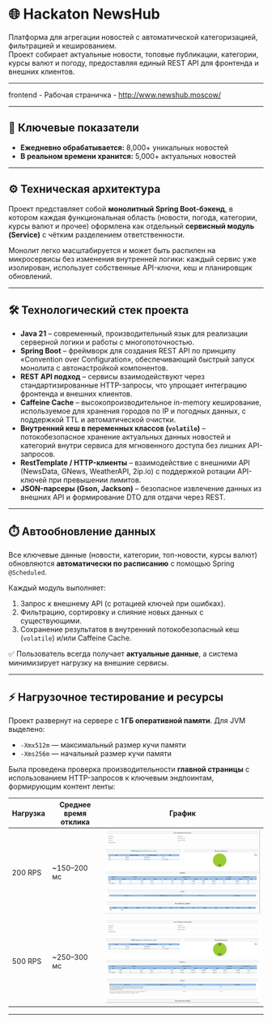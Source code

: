 # 🌐 Hackaton NewsHub

Платформа для агрегации новостей с автоматической категоризацией, фильтрацией и кешированием.  
Проект собирает актуальные новости, топовые публикации, категории, курсы валют и погоду, предоставляя единый REST API для фронтенда и внешних клиентов.

---

frontend - 
Рабочая страничка - http://www.newshub.moscow/

---

## 🎯 Ключевые показатели

- **Ежедневно обрабатывается:** 8,000+ уникальных новостей  
- **В реальном времени хранится:** 5,000+ актуальных новостей  

---

## ⚙️ Техническая архитектура

Проект представляет собой **монолитный Spring Boot-бэкенд**, в котором каждая функциональная область (новости, погода, категории, курсы валют и прочее) оформлена как отдельный **сервисный модуль (Service)** с чётким разделением ответственности.

Монолит легко масштабируется и может быть распилен на микросервисы без изменения внутренней логики: каждый сервис уже изолирован, использует собственные API-ключи, кеш и планировщик обновлений.

---

## 🛠️ Технологический стек проекта

- **Java 21** – современный, производительный язык для реализации серверной логики и работы с многопоточностью.  
- **Spring Boot** – фреймворк для создания REST API по принципу «Convention over Configuration», обеспечивающий быстрый запуск монолита с автонастройкой компонентов.  
- **REST API подход** – сервисы взаимодействуют через стандартизированные HTTP-запросы, что упрощает интеграцию фронтенда и внешних клиентов.  
- **Caffeine Cache** – высокопроизводительное in-memory кеширование, используемое для хранения городов по IP и погодных данных, с поддержкой TTL и автоматической очистки.  
- **Внутренний кеш в переменных классов (`volatile`)** – потокобезопасное хранение актуальных данных новостей и категорий внутри сервиса для мгновенного доступа без лишних API-запросов.  
- **RestTemplate / HTTP-клиенты** – взаимодействие с внешними API (NewsData, GNews, WeatherAPI, 2ip.io) с поддержкой ротации API-ключей при превышении лимитов.  
- **JSON-парсеры (Gson, Jackson)** – безопасное извлечение данных из внешних API и формирование DTO для отдачи через REST.

---

## ⏱️ Автообновление данных

Все ключевые данные (новости, категории, топ-новости, курсы валют) обновляются **автоматически по расписанию** с помощью Spring `@Scheduled`.

Каждый модуль выполняет:  
1. Запрос к внешнему API (с ротацией ключей при ошибках).  
2. Фильтрацию, сортировку и слияние новых данных с существующими.  
3. Сохранение результатов в внутренний потокобезопасный кеш (`volatile`) и/или Caffeine Cache.  

✅ Пользователь всегда получает **актуальные данные**, а система минимизирует нагрузку на внешние сервисы.

---

## ⚡ Нагрузочное тестирование и ресурсы

Проект развернут на сервере с **1 ГБ оперативной памяти**. Для JVM выделено:  

- `-Xmx512m` — максимальный размер кучи памяти  
- `-Xms256m` — начальный размер кучи памяти  

Была проведена проверка производительности **главной страницы** с использованием HTTP-запросов к ключевым эндпоинтам, формирующим контент ленты:

| Нагрузка | Среднее время отклика | График |
|----------|--------------------|--------|
| 200 RPS  | ~150–200 мс        | ![200 RPS](https://github.com/phyphloran/hackaton-backend/blob/main/200RPS.png) |
| 500 RPS  | ~250–300 мс        | ![500 RPS](https://github.com/phyphloran/hackaton-backend/blob/main/500.png) |

---
